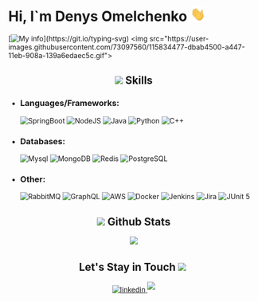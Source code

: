 
# Hi, I`m Denys Omelchenko <img src="https://raw.githubusercontent.com/ABSphreak/ABSphreak/master/gifs/Hi.gif" width="30px">

[![My info](https://readme-typing-svg.herokuapp.com?font=Fira+Code&weight=600&size=30&pause=100&width=435&lines=Software+Engineer;Open+source+developer;Active+Reseacher;Backend+developer;)](https://git.io/typing-svg)
<img src="https://user-images.githubusercontent.com/73097560/115834477-dbab4500-a447-11eb-908a-139a6edaec5c.gif">

<div align="center">

  ## <img src="https://media2.giphy.com/media/QssGEmpkyEOhBCb7e1/giphy.gif?cid=ecf05e47a0n3gi1bfqntqmob8g9aid1oyj2wr3ds3mg700bl&rid=giphy.gif" width ="25"><b> Skills </b>
</div>

- ### **Languages/Frameworks**:

  ![SpringBoot](https://img.shields.io/badge/SpringBoot%20-%2300599C.svg?style=for-the-badge&logo=c%2B%2B&logoColor=white)
  ![NodeJS](https://img.shields.io/badge/Node.js-43853D?style=for-the-badge&logo=node.js&logoColor=white)
  ![Java](https://img.shields.io/badge/Java%20-%232370ED.svg?style=for-the-badge&logo=c&logoColor=white)
  ![Python](https://img.shields.io/badge/Python-3776AB?style=for-the-badge&logo=python&logoColor=white)
  ![C++](https://img.shields.io/badge/c++-%2300599C.svg?style=for-the-badge&logo=c%2B%2B&logoColor=white)
- ### **Databases**:

  ![Mysql](https://img.shields.io/badge/MySQL-00000F?style=for-the-badge&logo=mysql&logoColor=white)
  ![MongoDB](https://img.shields.io/badge/MongoDB-4EA94B?style=for-the-badge&logo=mongodb&logoColor=white)
  ![Redis](https://img.shields.io/badge/redis-%23DD0031.svg?&style=for-the-badge&logo=redis&logoColor=white)
  ![PostgreSQL](https://img.shields.io/badge/PostgreSQL-316192?style=for-the-badge&logo=postgresql&logoColor=white)
- ### **Other**:

  ![RabbitMQ](https://img.shields.io/badge/rabbitmq-%23FF6600.svg?&style=for-the-badge&logo=rabbitmq&logoColor=white)
  ![GraphQL](https://img.shields.io/badge/-GraphQL-E10098?style=for-the-badge&logo=graphql&logoColor=white)
  ![AWS](https://img.shields.io/badge/AWS-%23FF9900.svg?style=for-the-badge&logo=amazon-aws&logoColor=white)
  ![Docker](https://img.shields.io/badge/docker-%230db7ed.svg?style=for-the-badge&logo=docker&logoColor=white)
  ![Jenkins](https://img.shields.io/badge/Jenkins-D24939?style=for-the-badge&logo=Jenkins&logoColor=white)
  ![Jira](https://img.shields.io/badge/Jira-0052CC?style=for-the-badge&logo=Jira&logoColor=white)
  ![JUnit 5](https://img.shields.io/badge/JUnit5-25A162.svg?style=for-the-badge&logo=JUnit5&logoColor=white)
<div align="center">

## <img src="https://media.giphy.com/media/iY8CRBdQXODJSCERIr/giphy.gif" width="35"><b> Github Stats </b>
</div>
<div align="center">

<a href="https://https://github.com/denomelcheko/">
 <p align="center">
    <a href="(https://streak-stats.demolab.com/?user=denomelchenko1&theme=dark)]"/></a>
 </p>
</a>
<p>
  <img src="https://user-images.githubusercontent.com/73097560/115834477-dbab4500-a447-11eb-908a-139a6edaec5c.gif">
</p>

## <b> Let's Stay in Touch</b>  <img src="https://github.com/Anmol-Baranwal/Cool-GIFs-For-GitHub/assets/74038190/6f564d9a-467a-4bba-ad3a-8527c8ab79ae" width="50">&nbsp;


<div align='center'>
  <a href="https://www.linkedin.com/in/denys-omelchenko/" target="_blank">
    <img src="https://img.shields.io/badge/linkedin:  Denys Omelchenko-%2300acee.svg?color=405DE6&style=for-the-badge&logo=linkedin&logoColor=white" alt=linkedin style="margin-bottom: 5px;"/>
  </a>

  <a href="mailto:domelchenko@gmail.com" target="_blank">
    <img src="https://img.shields.io/badge/gmail:   domelchenko@gmail.com-%23EA4335.svg?style=for-the-badge&logo=gmail&logoColor=white" t=mail style="margin-bottom: 5px;" />
  </a>

</div>
